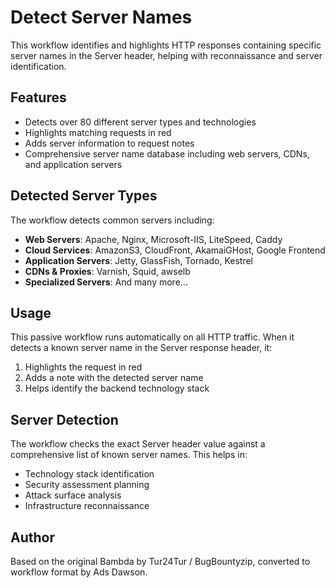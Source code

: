 # Detect Server Names

This workflow identifies and highlights HTTP responses containing specific server names in the Server header, helping with reconnaissance and server identification.

## Features

- Detects over 80 different server types and technologies
- Highlights matching requests in red
- Adds server information to request notes
- Comprehensive server name database including web servers, CDNs, and application servers

## Detected Server Types

The workflow detects common servers including:

- **Web Servers**: Apache, Nginx, Microsoft-IIS, LiteSpeed, Caddy
- **Cloud Services**: AmazonS3, CloudFront, AkamaiGHost, Google Frontend
- **Application Servers**: Jetty, GlassFish, Tornado, Kestrel
- **CDNs & Proxies**: Varnish, Squid, awselb
- **Specialized Servers**: And many more...

## Usage

This passive workflow runs automatically on all HTTP traffic. When it detects a known server name in the Server response header, it:

1. Highlights the request in red
2. Adds a note with the detected server name
3. Helps identify the backend technology stack

## Server Detection

The workflow checks the exact Server header value against a comprehensive list of known server names. This helps in:

- Technology stack identification
- Security assessment planning  
- Attack surface analysis
- Infrastructure reconnaissance

## Author

Based on the original Bambda by Tur24Tur / BugBountyzip, converted to workflow format by Ads Dawson.